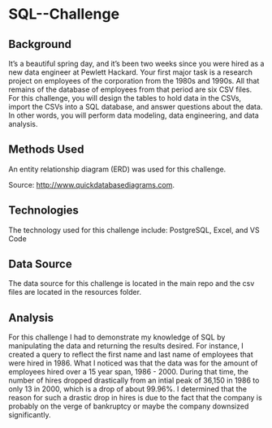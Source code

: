 # SQL--Challenge


## Background

It’s a beautiful spring day, and it’s been two weeks since you were hired as a new data engineer at Pewlett Hackard. Your first major task is a research project on employees of the corporation from the 1980s and 1990s. All that remains of the database of employees from that period are six CSV files. For this challenge, you will design the tables to hold data in the CSVs, import the CSVs into a SQL database, and answer questions about the data. In other words, you will perform data modeling, data engineering, and data analysis.

## Methods Used 


An entity relationship diagram (ERD) was used for this challenge.

Source: http://www.quickdatabasediagrams.com.


## Technologies 

The technology used for this challenge include: PostgreSQL, Excel, and VS Code


## Data Source

The data source for this challenge is located in the main repo and the csv files are located in the resources folder.

## Analysis 

For this challenge I had to demonstrate my knowledge of SQL by manipulating the data and returning the results desired. For instance, I created a query to reflect the first name and last name of employees that were hired in 1986. What I noticed was that the data was for the amount of employees hired over a 15 year span, 1986 - 2000. During that time, the number of hires dropped drastically from an intial peak of 36,150 in 1986 to only 13 in 2000, which is a drop of about 99.96%. I determined that the reason for such a drastic drop in hires is due to the fact that the company is probably on the verge of bankruptcy or maybe the company downsized significantly. 






